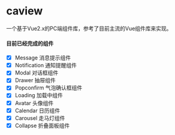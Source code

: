 # caview
一个基于Vue2.x的PC端组件库，参考了目前主流的Vue组件库来实现。

#### 目前已经完成的组件

- [x] Message 消息提示组件
- [x] Notification 通知提醒组件
- [x] Modal 对话框组件
- [x] Drawer 抽屉组件
- [x] Popconfirm 气泡确认框组件
- [x] Loading 加载中组件
- [x] Avatar 头像组件
- [x] Calendar 日历组件
- [x] Carousel 走马灯组件
- [x] Collapse 折叠面板组件